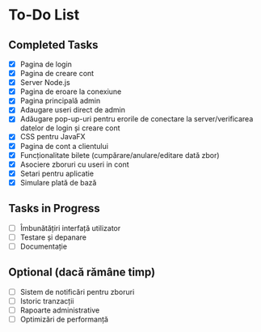 # To-Do List

## Completed Tasks
- [x] Pagina de login
- [x] Pagina de creare cont
- [x] Server Node.js
- [x] Pagina de eroare la conexiune
- [x] Pagina principală admin
- [x] Adaugare useri direct de admin
- [x] Adăugare pop-up-uri pentru erorile de conectare la server/verificarea datelor de login și creare cont
- [x] CSS pentru JavaFX
- [x] Pagina de cont a clientului
- [x] Funcționalitate bilete (cumpărare/anulare/editare dată zbor)
- [x] Asociere zboruri cu useri in cont
- [x] Setari pentru aplicatie
- [x] Simulare plată de bază

## Tasks in Progress
- [ ] Îmbunătățiri interfață utilizator
- [ ] Testare și depanare
- [ ] Documentație

## Optional (dacă rămâne timp)
- [ ] Sistem de notificări pentru zboruri
- [ ] Istoric tranzacții
- [ ] Rapoarte administrative
- [ ] Optimizări de performanță
